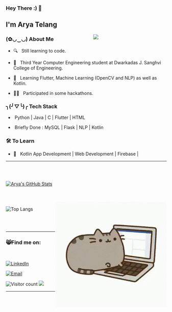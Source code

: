 ### Hey There :) 👋<h2> I'm Arya Telang</h2>

<img align='right' src="https://media.giphy.com/media/M9gbBd9nbDrOTu1Mqx/giphy.gif" width="230">

<h3> (✿◡‿◡) About Me </h3>



- 🔍 &nbsp; Still learning to code.

- 🥴 &nbsp; Third Year Computer Engineering student at Dwarkadas J. Sanghvi College of Engineering.

- 🦋 &nbsp; Learning Flutter, Machine Learning (OpenCV and NLP) as well as Kotlin.

- 🐻‍❄ &nbsp; Participated in some hackathons.



<h3>╮(╯▽╰)╭ Tech Stack</h3>



- &nbsp;Python | Java | C | Flutter | HTML 

- &nbsp;Briefly Done : MySQL | Flask | NLP | Kotlin  


<!--

- 🛢 &nbsp; MySQL | MongoDB

- 🔧 &nbsp; Git | Markdown | Selenium | Tidyverse

- 🖥 &nbsp; Illustrator| Photoshop | InDesign

-->



<h3>🛠 To Learn</h3>

- 🔧 &nbsp; Kotlin App Development | Web Development | Firebase | 

<hr>



<br/><br/>

[![Arya's GitHub Stats](https://streak-stats.demolab.com/?user=AryaTelang)](https://git.io/streak-stats)

<br/>

<br/>

<img src="https://github.com/AryaTelang/AryaTelang/blob/main/gato-cat.gif" width="350" align='right'>

![Top Langs](https://github-readme-stats.vercel.app/api/top-langs/?username=AryaTelang&show_icons=true)

<br><br>



<hr>



<h3> 😸Find me on: </h3>

<br>



<p align="center">


<a href="https://www.linkedin.com/in/arya-telang-a4148222a"><img alt="LinkedIn" src="https://img.shields.io/badge/LinkedIn-Arya%20Telang-blue?style=flat-square&logo=linkedin"></a>

<a href="mailto:aryatel26@gmail.com"><img alt="Email" src="https://img.shields.io/badge/Email-aryatel26@gmail.com-blue?style=flat-square&logo=gmail"></a>

</p>





![Visitor count](https://visitor-badge.laobi.icu/badge?page_id=shivam0110.shivam0110)   <img src="https://media.giphy.com/media/dxn6fRlTIShoeBr69N/giphy.gif" width="30">





<hr>
